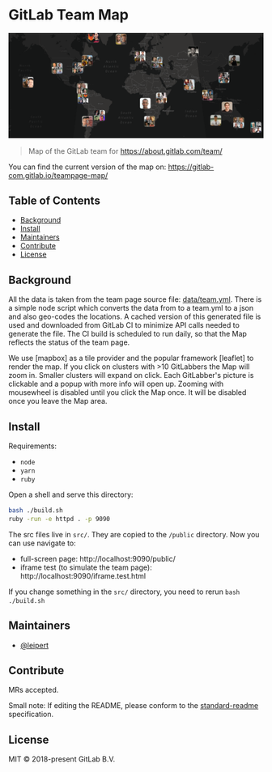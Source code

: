 # GitLab Team Map

![banner](./banner.png)

> Map of the GitLab team for https://about.gitlab.com/team/

You can find the current version of the map on: https://gitlab-com.gitlab.io/teampage-map/

## Table of Contents

- [Background](#background)
- [Install](#install)
- [Maintainers](#maintainers)
- [Contribute](#contribute)
- [License](#license)

## Background

All the data is taken from the team page source file: [data/team.yml][team.yml].
There is a simple node script which converts the data from to a team.yml to a json and also geo-codes the locations.
A cached version of this generated file is used and downloaded from GitLab CI to minimize API calls needed to generate the file.
The CI build is scheduled to run daily, so that the Map reflects the status of the team page.

We use [mapbox] as a tile provider and the popular framework [leaflet] to render the map.
If you click on clusters with >10 GitLabbers the Map will zoom in.
Smaller clusters will expand on click.
Each GitLabber's picture is clickable and a popup with more info will open up.
Zooming with mousewheel is disabled until you click the Map once. It will be disabled once you leave the Map area.

## Install

Requirements:

- `node`
- `yarn`
- `ruby`

Open a shell and serve this directory:

```bash
bash ./build.sh
ruby -run -e httpd . -p 9090
```

The src files live in `src/`. They are copied to the `/public` directory.
Now you can use navigate to:

- full-screen page: http://localhost:9090/public/
- iframe test (to simulate the team page): http://localhost:9090/iframe.test.html

If you change something in the `src/` directory, you need to rerun `bash ./build.sh`

## Maintainers

- [@leipert](https://gitlab.com/leipert)

## Contribute

MRs accepted.

Small note: If editing the README, please conform to the [standard-readme] specification.

## License

MIT © 2018-present GitLab B.V.

[team.yml]: https://gitlab.com/gitlab-com/www-gitlab-com/blob/master/data/team.yml
[standard-readme]: https://github.com/RichardLitt/standard-readme
